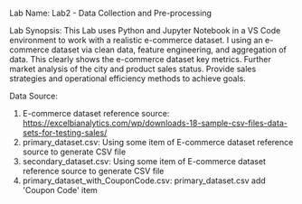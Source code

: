 Lab Name: 
Lab2 - Data Collection and Pre-processing

Lab Synopsis:
This Lab uses Python and Jupyter Notebook in a VS Code environment to work with a realistic e-commerce dataset. I using an e-commerce dataset via clean data, feature engineering, and aggregation of data. This clearly shows the e-commerce dataset key metrics. Further market analysis of the city and product sales status. Provide sales strategies and operational efficiency methods to achieve goals.

Data Source:
1. E-commerce dataset reference source: https://excelbianalytics.com/wp/downloads-18-sample-csv-files-data-sets-for-testing-sales/
2. primary_dataset.csv: Using some item of E-commerce dataset reference source to generate CSV file
3. secondary_dataset.csv: Using some item of E-commerce dataset reference source to generate CSV file
4. primary_dataset_with_CouponCode.csv: primary_dataset.csv add 'Coupon Code' item